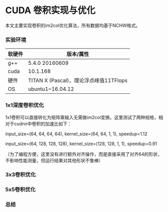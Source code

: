 # CUDA 卷积实现与优化
本文主要实现卷积的im2col优化算法，所有数据均基于NCHW格式。

### 实验环境

| 软硬件 | 版本/属性                              |
| ------ | -------------------------------------- |
| g++    | 5.4.0 20160609                         |
| cuda   | 10.1.168                               |
| 硬件   | TITAN X (Pascal)，理论浮点峰值11TFlops |
| OS     | ubuntu1~16.04.12                       |


### 1x1深度卷积优化

1x1卷积可以直接转化为矩阵乘输入无需做im2col变换。这里测试了两种规格，相对于cudnn中卷积的加速比如下：

input_size=(64, 64, 64, 64),  kernel_size=(64, 64, 1, 1), speedup=1.12

input_size=(64, 128, 128, 128),  kernel_size=(128, 128, 1, 1), speedup=0.91

（为了编程方便，这里没有进行额外对齐操作，而是直接采用了对齐64的形状，不影响性能测量，但运行结果对其他形状不鲁棒）


### 3x3卷积优化



### 5x5卷积优化



### 总结
